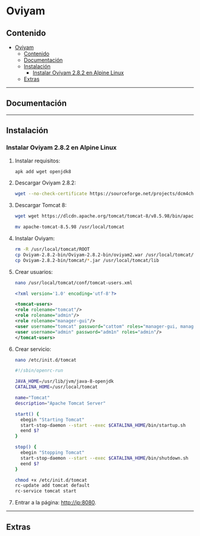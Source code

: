 # Oviyam

## Contenido

- [Oviyam](#oviyam)
  - [Contenido](#contenido)
  - [Documentación](#documentación)
  - [Instalación](#instalación)
    - [Instalar Oviyam 2.8.2 en Alpine Linux](#instalar-oviyam-282-en-alpine-linux)
  - [Extras](#extras)

---

## Documentación

---

## Instalación

### Instalar Oviyam 2.8.2 en Alpine Linux

1. Instalar requisitos:

    ```sh
    apk add wget openjdk8
    ```

2. Descargar Oviyam 2.8.2:

    ```sh
    wget --no-check-certificate https://sourceforge.net/projects/dcm4che/files/Oviyam/2.8.2/Oviyam-2.8.2-bin.zip/download -O oviyam.zip && unzip oviyam.zip
    ```

3. Descargar Tomcat 8:

    ```sh
    wget wget https://dlcdn.apache.org/tomcat/tomcat-8/v8.5.98/bin/apache-tomcat-8.5.98.tar.gz && tar -xvzf apache-tomcat-8.5.98.tar.gz

    mv apache-tomcat-8.5.98 /usr/local/tomcat
    ```

4. Instalar Oviyam:

    ```sh
    rm -R /usr/local/tomcat/ROOT
    cp Oviyam-2.8.2-bin/Oviyam-2.8.2-bin/oviyam2.war /usr/local/tomcat/webapps/ROOT.war
    cp Oviyam-2.8.2-bin/tomcat/*.jar /usr/local/tomcat/lib
    ```

5. Crear usuarios:

    ```sh
    nano /usr/local/tomcat/conf/tomcat-users.xml
    ```

    ```xml
    <?xml version='1.0' encoding='utf-8'?>

    <tomcat-users>
    <role rolename="tomcat"/>
    <role rolename="admin"/>
    <role rolename="manager-gui"/>
    <user username="tomcat" password="cattom" roles="manager-gui, manager-script, manager-status, manager-jmx"/>
    <user username="admin" password="adm1n" roles="admin"/>
    </tomcat-users>
    ```

6. Crear servicio:

    ```sh
    nano /etc/init.d/tomcat
    ```

    ```sh
    #!/sbin/openrc-run

    JAVA_HOME=/usr/lib/jvm/java-8-openjdk
    CATALINA_HOME=/usr/local/tomcat

    name="Tomcat"
    description="Apache Tomcat Server"

    start() {
      ebegin "Starting Tomcat"
      start-stop-daemon --start --exec $CATALINA_HOME/bin/startup.sh
      eend $?
    }

    stop() {
      ebegin "Stopping Tomcat"
      start-stop-daemon --start --exec $CATALINA_HOME/bin/shutdown.sh
      eend $?
    }
    ```

    ```sh
    chmod +x /etc/init.d/tomcat
    rc-update add tomcat default
    rc-service tomcat start
    ```

7. Entrar a la página: <http://ip:8080>.

---

## Extras
